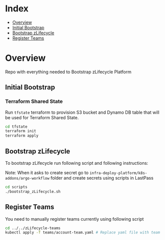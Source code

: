 # Index
- [Overview](#overview)
- [Initial Bootstrap](#initial-bootstrap)
- [Bootstrap zLifecycle](#bootstrap-zlifecycle)
- [Register Teams](#register-teams)

# Overview
Repo with everything needed to Bootstrap zLifecycle Platform

## Initial Bootstrap

### Terraform Shared State

Run `tfstate` terraform to provision S3 bucket and Dynamo DB table that will be used for Terraform Shared State.

```bash
cd tfstate
terraform init
terraform apply
```

## Bootstrap zLifecycle

To bootstrap zLifecycle run following script and following instructions:

Note: When it asks to create secret go to `infra-deploy-platform/k8s-addons/argo-workflow` folder 
and create secrets using scripts in LastPass

```bash
cd scripts
./bootstrap_zLifecycle.sh
```

## Register Teams

You need to manually register teams currently using following script

```bash
cd ../../zLifecycle-teams
kubectl apply -f teams/account-team.yaml # Replace yaml file with team name for the team you want to register
```
